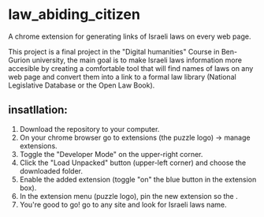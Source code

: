 # law_abiding_citizen
A chrome extension for generating links of Israeli laws on every web page. 

This project is a final project in the "Digital humanities" Course in Ben-Gurion university, the main goal is to make Israeli laws information more accesible by creating a comfortable tool that will find names of laws on any web page and convert them into a link to a formal law library (National Legislative Database or the Open Law Book).


## insatllation:
1. Download the repository to your computer.
2. On your chrome browser go to extensions (the puzzle logo) -> manage extensions.
3. Toggle the "Developer Mode" on the upper-right corner.
4. Click the "Load Unpacked" button (upper-left corner) and choose the downloaded folder.
5. Enable the added extension (toggle "on" the blue button in the extension box).
6. In the extension menu (puzzle logo), pin the new extension so the .
7. You're good to go! go to any site and look for Israeli laws name.
